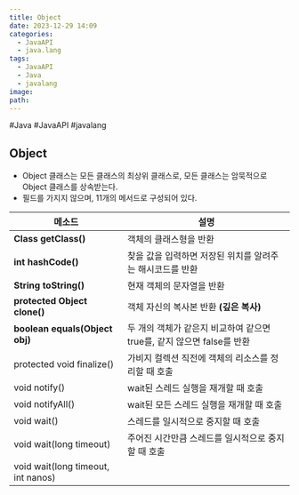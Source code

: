 ```yaml
---
title: Object
date: 2023-12-29 14:09
categories:
  - JavaAPI
  - java.lang
tags:
  - JavaAPI
  - Java
  - javalang
image: 
path:
---
```

#Java #JavaAPI #javalang 

## Object
+ Object 클래스는 모든 클래스의 최상위 클래스로, 모든 클래스는 암묵적으로 Object 클래스를 상속받는다.
+ 필드를 가지지 않으며, 11개의 메서드로 구성되어 있다.

| 메소드 | 설명 |
| --- | --- |
|**Class getClass()**|객체의 클래스형을 반환|
|**int hashCode()**|찾을 값을 입력하면 저장된 위치를 알려주는 해시코드를 반환|
|**String toString()**|현재 객체의 문자열을 반환|
|**protected Object clone()**|객체 자신의 복사본 반환 **(깊은 복사)**|
|**boolean equals(Object obj)**|두 개의 객체가 같은지 비교하여 같으면 true를, 같지 않으면 false를 반환|
|protected void finalize()|가비지 컬렉션 직전에 객체의 리소스를 정리할 때 호출|
|void notify()|wait된 스레드 실행을 재개할 때 호출|
|void notifyAll() |wait된 모든 스레드 실행을 재개할 때 호출|
|void wait()|스레드를 일시적으로 중지할 때 호출|
|void wait(long timeout)|주어진 시간만큼 스레드를 일시적으로 중지할 때 호출|
|void wait(long timeout, int nanos) ||
